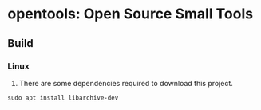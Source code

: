 # opentools: Open Source Small Tools
## Build
### Linux
1. There are some dependencies required to download this project.
``` shell
sudo apt install libarchive-dev
```

